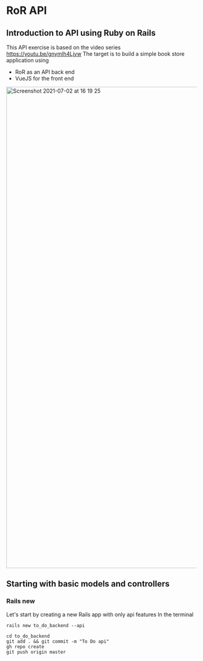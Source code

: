 # RoR API
## Introduction to API using Ruby on Rails

This API exercise is based on the video series https://youtu.be/gnymlh4Ljvw
The target is to build a simple book store application using
 - RoR as an API back end
 - VueJS for the front end

<img width="1272" alt="Screenshot 2021-07-02 at 16 19 25" src="https://user-images.githubusercontent.com/33062224/124288579-9f841700-db51-11eb-9746-d943bf014b38.png">

## Starting with basic models and controllers

### Rails new

Let's start by creating a new Rails app with only api features
In the terminal
```
rails new to_do_backend --api

cd to_do_backend
git add . && git commit -m "To Do api"
gh repo create
git push origin master